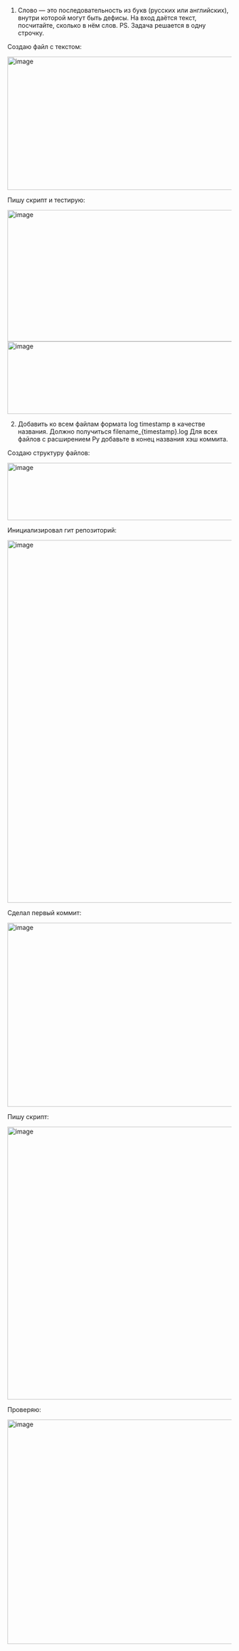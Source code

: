 1. Слово — это последовательность из букв (русских или английских), внутри которой
могут быть дефисы.
На вход даётся текст, посчитайте, сколько в нём слов.
PS. Задача решается в одну строчку.

  Создаю файл с текстом:

  <img width="545" height="300" alt="image" src="https://github.com/user-attachments/assets/ccfe6a82-930d-4edc-baa8-c1daa5d420c0" />

  Пишу скрипт и тестирую:

  <img width="513" height="296" alt="image" src="https://github.com/user-attachments/assets/89f03639-bfad-4d54-be20-e67d98dbdcae" />

  <img width="660" height="163" alt="image" src="https://github.com/user-attachments/assets/b024b094-9d9e-4937-ab99-950442374fe2" />

2. Добавить ко всем файлам формата log timestamp в качестве названия.
Должно получиться filename_{timestamp}.log
Для всех файлов с расширением Py добавьте в конец названия хэш
коммита.

  Создаю структуру файлов:

  <img width="1207" height="129" alt="image" src="https://github.com/user-attachments/assets/f571e907-6a65-40aa-ba94-5536616768f8" />

  Инициализировал гит репозиторий:

  <img width="999" height="816" alt="image" src="https://github.com/user-attachments/assets/38b94de5-db7a-4c53-aea8-0a87b6b7216d" />

  Сделал первый коммит:

  <img width="700" height="414" alt="image" src="https://github.com/user-attachments/assets/b438b9cc-8481-479d-8d34-16effd4298f0" />

  Пишу скрипт:

  <img width="654" height="614" alt="image" src="https://github.com/user-attachments/assets/f3152b63-f537-4178-9fc8-30c15295e97e" />

  Проверяю:

  <img width="1476" height="505" alt="image" src="https://github.com/user-attachments/assets/25708410-7e74-436f-858f-97d92f7496ee" />



  





  
